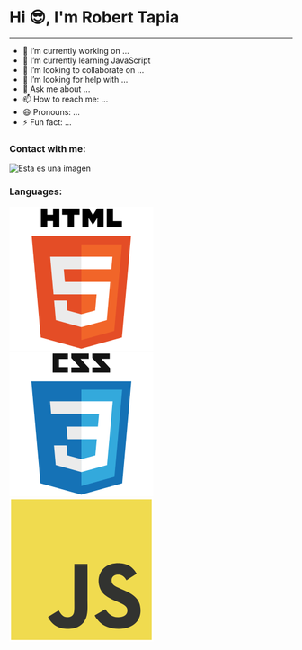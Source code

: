 # Hi 😎, I'm Robert Tapia
-----
- 🔭 I’m currently working on ...
- 🌱 I’m currently learning JavaScript
- 👯 I’m looking to collaborate on ...
- 🤔 I’m looking for help with ...
- 💬 Ask me about ...
- 📫 How to reach me: ...
- 😄 Pronouns: ...
- ⚡ Fun fact: ...


### Contact with me:

![Esta es una imagen](https://raw.githubusercontent.com/rahuldkjain/github-profile-readme-generator/master/src/images/icons/Social/instagram.svg)

### Languages:
![html5](https://raw.githubusercontent.com/devicons/devicon/master/icons/html5/html5-original-wordmark.svg)
![css3](https://raw.githubusercontent.com/devicons/devicon/master/icons/css3/css3-original-wordmark.svg)
![javascript](https://raw.githubusercontent.com/devicons/devicon/master/icons/javascript/javascript-original.svg)

<!--
**RobertTxapia/RobertTxapia** is a ✨ _special_ ✨ repository because its `README.md` (this file) appears on your GitHub profile.

Here are some ideas to get you started:
-->



